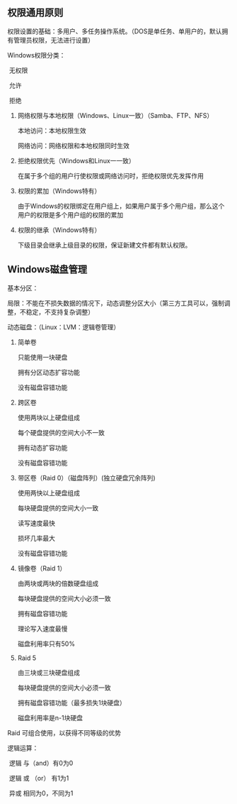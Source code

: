 ## 权限通用原则

权限设置的基础：多用户、多任务操作系统。（DOS是单任务、单用户的，默认拥有管理员权限，无法进行设置）

Windows权限分类：

​	无权限

​	允许

​	拒绝



1.  网络权限与本地权限（Windows、Linux一致）（Samba、FTP、NFS）

    本地访问：本地权限生效

    网络访问：网络权限和本地权限同时生效

2.  拒绝权限优先（Windows和Linux一一致）

    在属于多个组的用户行使权限或网络访问时，拒绝权限优先发挥作用

3.  权限的累加（Windows特有）

    由于Windows的权限绑定在用户组上，如果用户属于多个用户组，那么这个用户的权限是多个用户组的权限的累加

4.  权限的继承（Windows特有）

    下级目录会继承上级目录的权限，保证新建文件都有默认权限。

## Windows磁盘管理

基本分区：

局限：不能在不损失数据的情况下，动态调整分区大小（第三方工具可以，强制调整，不稳定，不支持复杂调整）

动态磁盘：（Linux：LVM：逻辑卷管理）

1.  简单卷

    只能使用一块硬盘

    拥有分区动态扩容功能

    没有磁盘容错功能

2.  跨区卷

    使用两块以上硬盘组成

    每个硬盘提供的空间大小不一致

    拥有动态扩容功能

    没有磁盘容错功能

3.  带区卷（Raid 0）（磁盘阵列）(独立硬盘冗余阵列)

    使用两快以上硬盘组成

    每块硬盘提供的空间大小一致

    读写速度最快

    损坏几率最大

    没有磁盘容错功能

4.  镜像卷（Raid 1）

    由两块或两块的倍数硬盘组成

    每块硬盘提供的空间大小必须一致

    拥有磁盘容错功能

    理论写入速度最慢

    磁盘利用率只有50%

5.  Raid 5

    由三块或三块硬盘组成

    每块硬盘提供的空间大小必须一致

    拥有磁盘容错功能（最多损失1块硬盘）

    磁盘利用率是n-1块硬盘

Raid 可组合使用，以获得不同等级的优势

逻辑运算：

​	逻辑 与（and）有0为0

​	逻辑 或 （or） 有1为1

​	异或 相同为0，不同为1

